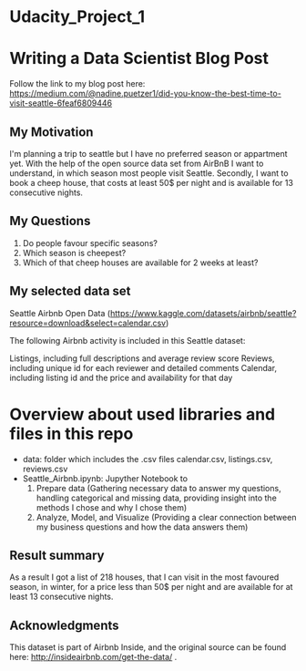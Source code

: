 # Udacity_Project_1
# Writing a Data Scientist Blog Post
Follow the link to my blog post here: https://medium.com/@nadine.puetzer1/did-you-know-the-best-time-to-visit-seattle-6feaf6809446

## My Motivation
I'm planning a trip to seattle but I have no preferred season or appartment yet. With the help of the open source data set from AirBnB I want to understand, in which season most people visit Seattle. Secondly, I want to book a cheep house, that costs at least 50$ per night and is available for 13 consecutive nights.

## My Questions
1) Do people favour specific seasons?  
2) Which season is cheepest?
3) Which of that cheep houses are available for 2 weeks at least?

## My selected data set
Seattle Airbnb Open Data (https://www.kaggle.com/datasets/airbnb/seattle?resource=download&select=calendar.csv)

The following Airbnb activity is included in this Seattle dataset:

Listings, including full descriptions and average review score
Reviews, including unique id for each reviewer and detailed comments
Calendar, including listing id and the price and availability for that day

# Overview about used libraries and files in this repo
- data: folder which includes the .csv files calendar.csv, listings.csv, reviews.csv
- Seattle_Airbnb.ipynb: Jupyther Notebook to 
    1) Prepare data (Gathering necessary data to answer my questions, handling categorical and missing data, providing insight into the methods I chose and why I chose them)
    2) Analyze, Model, and Visualize (Providing a clear connection between my business questions and how the data answers them)

## Result summary
As a result I got a list of 218 houses, that I can visit in the most favoured season, in winter, for a price less than 50$ per night and are available for at least 13 consecutive nights.

## Acknowledgments
This dataset is part of Airbnb Inside, and the original source can be found here: http://insideairbnb.com/get-the-data/ .
